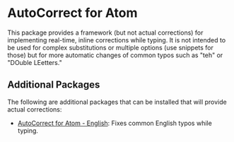 # AutoCorrect for Atom

This package provides a framework (but not actual corrections) for implementing real-time, inline corrections while typing. It is not intended to be used for complex substitutions or multiple options (use snippets for those) but for more automatic changes of common typos such as "teh" or "DOuble LEetters."

## Additional Packages

The following are additional packages that can be installed that will provide actual corrections:

* [AutoCorrect for Atom - English](https://github.com/dmoonfire/atom-autocorrect-en): Fixes common English typos while typing.
